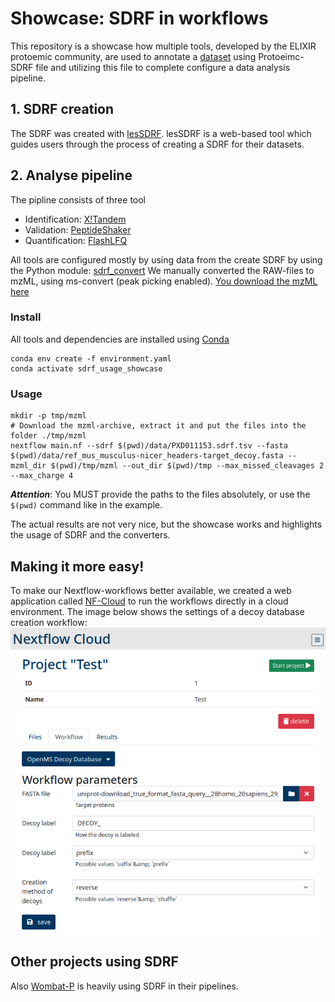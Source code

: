 # Showcase: SDRF in workflows 

This repository is a showcase how multiple tools, developed by the ELIXIR protoemic community, are used to annotate a [dataset](https://www.ebi.ac.uk/pride/archive/projects/PXD011153) using Protoeimc-SDRF file and utilizing this file to complete configure a data analysis pipeline.   


## 1. SDRF creation
The SDRF was created with [lesSDRF](https://lessdrf.streamlit.app/). lesSDRF is a web-based tool which guides users through the process of creating a SDRF for their datasets.

## 2. Analyse pipeline
The pipline consists of three tool
* Identification: [X!Tandem](https://www.thegpm.org/tandem/)
* Validation: [PeptideShaker](http://compomics.github.io/projects/peptide-shaker)
* Quantification: [FlashLFQ](https://github.com/smith-chem-wisc/FlashLFQ)

All tools are configured mostly by using data from the create SDRF by using the Python module: [sdrf_convert](https://github.com/elixir-proteomics-community/sdrf_convert)
We manually converted the RAW-files to mzML, using ms-convert (peak picking enabled). [You download the mzML here](https://ruhr-uni-bochum.sciebo.de/s/ln0gqzgUMyqeb1s)


### Install
All tools and dependencies are installed using [Conda]()
```
conda env create -f environment.yaml
conda activate sdrf_usage_showcase
```

### Usage
```
mkdir -p tmp/mzml
# Download the mzml-archive, extract it and put the files into the folder ./tmp/mzml
nextflow main.nf --sdrf $(pwd)/data/PXD011153.sdrf.tsv --fasta $(pwd)/data/ref_mus_musculus-nicer_headers-target_decoy.fasta --mzml_dir $(pwd)/tmp/mzml --out_dir $(pwd)/tmp --max_missed_cleavages 2 --max_charge 4
```
***Attention***: You MUST provide the paths to the files absolutely, or use the `$(pwd)` command like in the example.

The actual results are not very nice, but the showcase works and highlights the usage of SDRF and the converters.

## Making it more easy!
To make our Nextflow-workflows better available, we created a web application called [NF-Cloud](https://github.com/mpc-bioinformatics/nf-cloud) to run the workflows directly in a cloud environment. The image below shows the settings of a decoy database creation workflow:
![](images/nf_cloud.png)

## Other projects using SDRF
Also [Wombat-P](https://github.com/wombat-p/WOMBAT-Pipelines) is heavily using SDRF in their pipelines.




